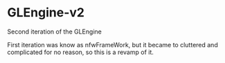 # GLEngine-v2

Second iteration of the GLEngine

First iteration was know as nfwFrameWork, but it became to cluttered and complicated for no reason, so this is a revamp of it.
